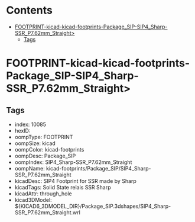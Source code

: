 



Contents
========

* [FOOTPRINT-kicad-kicad-footprints-Package_SIP-SIP4_Sharp-SSR_P7.62mm_Straight>](#footprint-kicad-kicad-footprints-package_sip-sip4_sharp-ssr_p762mm_straight)
	* [Tags](#tags)

# FOOTPRINT-kicad-kicad-footprints-Package_SIP-SIP4_Sharp-SSR_P7.62mm_Straight>

## Tags

- index: 10085
- hexID: 
- oompType: FOOTPRINT
- oompSize: kicad
- oompColor: kicad-footprints
- oompDesc: Package_SIP
- oompIndex: SIP4_Sharp-SSR_P7.62mm_Straight
- oompName: kicad-footprints/Package_SIP/SIP4_Sharp-SSR_P7.62mm_Straight
- kicadDesc: SIP4 Footprint for SSR made by Sharp
- kicadTags: Solid State relais SSR Sharp
- kicadAttr: through_hole
- kicad3DModel: ${KICAD6_3DMODEL_DIR}/Package_SIP.3dshapes/SIP4_Sharp-SSR_P7.62mm_Straight.wrl

